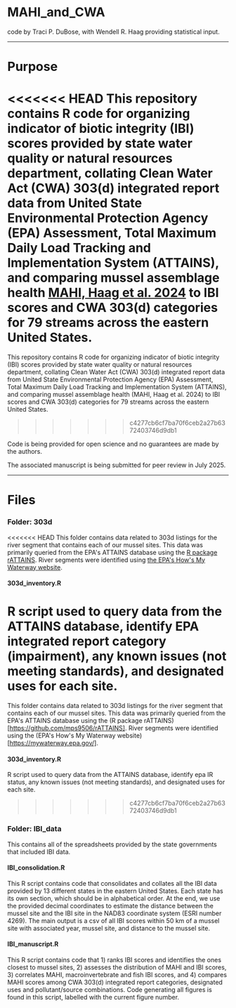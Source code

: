 # MAHI_and_CWA
code by Traci P. DuBose, with Wendell R. Haag providing statistical input.

-------------------------------

# Purpose

<<<<<<< HEAD
This repository contains R code for organizing indicator of biotic integrity (IBI) scores provided by state water quality or natural resources department, collating Clean Water Act (CWA) 303(d) integrated report data from United State Environmental Protection Agency (EPA) Assessment, Total Maximum Daily Load Tracking and Implementation System (ATTAINS), and comparing mussel assemblage health [MAHI, Haag et al. 2024](https://www.journals.uchicago.edu/doi/abs/10.1086/730378?journalCode=fws) to IBI scores and CWA 303(d) categories for 79 streams across the eastern United States. 
=======
This repository contains R code for organizing indicator of biotic integrity (IBI) scores provided by state water quality or natural resources department, collating Clean Water Act (CWA) 303(d) integrated report data from United State Environmental Protection Agency (EPA) Assessment, Total Maximum Daily Load Tracking and Implementation System (ATTAINS), and comparing mussel assemblage health (MAHI, Haag et al. 2024) to IBI scores and CWA 303(d) categories for 79 streams across the eastern United States. 
>>>>>>> c4277cb6cf7ba70f6ceb2a27b6372403746d9db1

Code is being provided for open science and no guarantees are made by the authors. 

The associated manuscript is being submitted for peer review in July 2025. 

-------------------------------

# Files

### Folder: 303d
<<<<<<< HEAD
This folder contains data related to 303d listings for the river segment that contains each of our mussel sites. This data was primarily queried from the EPA's ATTAINS database using the [R package rATTAINS](https://github.com/mps9506/rATTAINS). River segments were identified using [the EPA's How's My Waterway website](https://mywaterway.epa.gov/). 

#### 303d_inventory.R
R script used to query data from the ATTAINS database, identify EPA integrated report category (impairment), any known issues (not meeting standards), and designated uses for each site. 
=======
This folder contains data related to 303d listings for the river segment that contains each of our mussel sites. This data was primarily queried from the EPA's ATTAINS database using the (R package rATTAINS)[https://github.com/mps9506/rATTAINS]. River segments were identified using the (EPA's How's My Waterway website)[https://mywaterway.epa.gov/]. 

#### 303d_inventory.R
R script used to query data from the ATTAINS database, identify epa IR status, any known issues (not meeting standards), and designated uses for each site. 
>>>>>>> c4277cb6cf7ba70f6ceb2a27b6372403746d9db1

### Folder: IBI_data
This contains all of the spreadsheets provided by the state governments that included IBI data.  

#### IBI_consolidation.R
This R script contains code that consolidates and collates all the IBI data provided by 13 different states in the eastern United States. Each state has its own section, which should be in alphabetical order. At the end, we use the provided decimal coordinates to estimate the distance between the mussel site and the IBI site in the NAD83 coordinate system (ESRI number 4269). The main output is a csv of all IBI scores within 50 km of a mussel site with associated year, mussel site, and distance to the mussel site. 

#### IBI_manuscript.R
This R script contains code that 1) ranks IBI scores and identifies the ones closest to mussel sites, 2) assesses the distribution of MAHI and IBI scores, 3) correlates MAHI, macroinvertebrate and fish IBI scores, and 4) compares MAHI scores among CWA 303(d) integrated report categories, designated uses and pollutant/source combinations. Code generating all figures is found in this script, labelled with the current figure number. 

